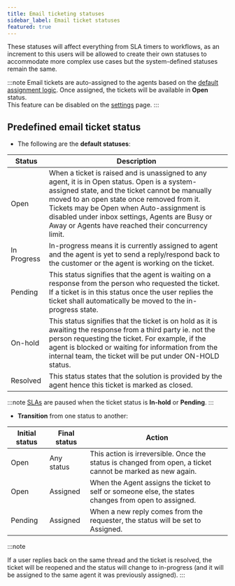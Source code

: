 ```yaml
---
title: Email ticketing statuses
sidebar_label: Email ticket statuses
featured: true
---
```




These statuses will affect everything from SLA timers to workflows, as an increment to this users will be allowed to create their own statuses to accommodate more complex use cases but the system-defined statuses remain the same. 

:::note
Email tickets are auto-assigned to the agents based on the [default assignment logic](https://docs.yellow.ai/docs/platform_concepts/inbox/inbox_setup/assignmentlogic). Once assigned, the tickets will be available in **Open** status.  
This feature can be disabled on the [settings](https://docs.yellow.ai/docs/platform_concepts/inbox/inbox-settings/automation/tickets-assignment-logic) page.
:::



## Predefined email ticket status 

- The following are the **default statuses**: 

| Status | Description |
| -------- | -------- |
| Open     | When a ticket is raised and is unassigned to any agent, it is in Open status. Open is a system-assigned state, and the ticket cannot be manually moved to an open state once removed from it.  Tickets may be Open when Auto-assignment is disabled under inbox settings, Agents are Busy or Away or Agents have reached their concurrency limit. |
|In Progress| In-progress means it is currently assigned to agent and the agent is yet to send a reply/respond back to the customer or the agent is working on the ticket.|
|Pending|This status signifies that the agent is waiting on a response from the person who requested the ticket. If a ticket is in this status once the user replies the ticket shall automatically be moved to the in-progress state. |
|On-hold| This status signifies that the ticket is on hold as it is awaiting the response from a third party ie. not the person requesting the ticket. For example, if the agent is blocked or waiting for  information from the internal team,  the ticket will be put under ON-HOLD status.|
|Resolved| This status states that the solution is provided by the agent hence this ticket is marked as closed.|

:::note
[SLAs](https://docs.yellow.ai/docs/platform_concepts/inbox/tickets/slaintro) are paused when the ticket status is **In-hold** or **Pending**.
:::


- **Transition** from one status to another: 




| Initial status | Final status  | Action |
| -------- | -------- | -------- |
| Open     | Any status     | This action is irreversible. Once the status is changed from open, a ticket cannot be marked as new again.    |
|Open|Assigned| When the Agent assigns the ticket to self or someone else, the states changes from open to assigned. |
|Pending|Assigned|When a new reply comes from the requester, the status will be set to Assigned.|


:::note

If a user replies back on the same thread and the ticket is resolved, the ticket will be reopened and the status will change to in-progress (and it will be assigned to the same agent it was previously assigned). 
:::

